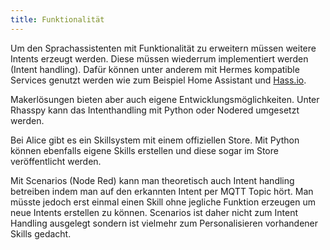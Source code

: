 ```yaml
---
title: Funktionalität
---
```


Um den Sprachassistenten mit Funktionalität zu erweitern müssen weitere Intents erzeugt werden. Diese müssen wiederrum implementiert werden (Intent handling). Dafür können unter anderem mit Hermes kompatible Services genutzt werden wie zum Beispiel Home Assistant und [Hass.io](http://Hass.io).

Makerlösungen bieten aber auch eigene Entwicklungsmöglichkeiten. Unter Rhasspy kann das Intenthandling mit Python oder Nodered umgesetzt werden.

Bei Alice gibt es ein Skillsystem mit einem offiziellen Store. Mit Python können ebenfalls eigene Skills erstellen und diese sogar im Store veröffentlicht werden.

Mit Scenarios (Node Red) kann man theoretisch auch Intent handling betreiben indem man auf den erkannten Intent per MQTT Topic hört. Man müsste jedoch erst einmal einen Skill ohne jegliche Funktion erzeugen um neue Intents erstellen zu können. Scenarios ist daher nicht zum Intent Handling ausgelegt sondern ist vielmehr zum Personalisieren vorhandener Skills gedacht. 